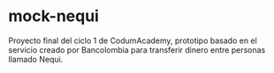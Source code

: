 # mock-nequi
Proyecto final del ciclo 1 de CodumAcademy, prototipo basado en el servicio creado por Bancolombia para transferir dinero entre personas llamado Nequi.
